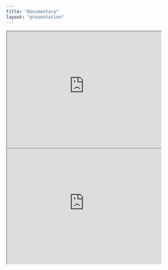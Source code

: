 ```yaml
---
title: "Documentary"
layout: "presentation"
---
```

<iframe width="420" height="315"
    src="https://www.youtube.com/embed/ShCkU3ZzXDM">
</iframe>
<iframe width="420" height="315"
    src="https://www.youtube.com/embed/GEOh8uazxVc">
</iframe>
